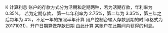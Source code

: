 K 计算利息
账户的存款方式分为活期和定期两种，若为活期存款，年利率为 0.35%，
若为定期存款， 第一年年利率为 2.75%，第二年为 3.35%，第三年之后每年为 4%，不足一年的按照半年计算
用户控制台输入存款到期的时间(格式为 20171031)，开户日期算做存款日期
由此计算 某账户在此期间内获得的利息。
